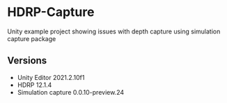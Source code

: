 # HDRP-Capture
Unity example project showing issues with depth capture using simulation capture package

## Versions
+ Unity Editor 2021.2.10f1
+ HDRP 12.1.4
+ Simulation capture 0.0.10-preview.24
